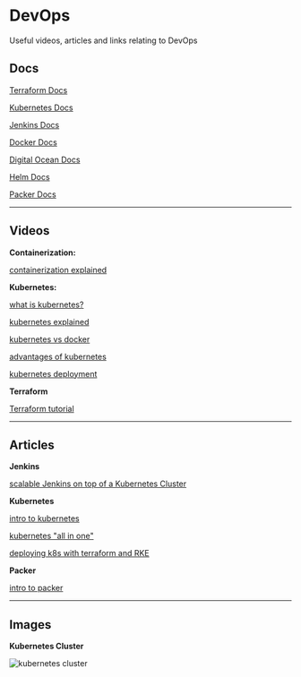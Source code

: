 # DevOps

Useful videos, articles and links relating to DevOps

## Docs

[Terraform Docs](https://www.terraform.io/docs/index.html)

[Kubernetes Docs](https://kubernetes.io/docs/concepts/overview/what-is-kubernetes/)

[Jenkins Docs](https://jenkins.io/doc/)

[Docker Docs](https://docs.docker.com/)

[Digital Ocean Docs](https://developers.digitalocean.com/documentation/v2/)

[Helm Docs](https://helm.sh/docs/)

[Packer Docs](https://packer.io/docs/index.html)

---------------------------------------------
## Videos

**Containerization:**

[containerization explained](https://www.youtube.com/watch?v=0qotVMX-J5s)

**Kubernetes:**

[what is kubernetes?](https://www.youtube.com/watch?v=LVpbsTIzkkE)

[kubernetes explained](https://www.youtube.com/watch?v=aSrqRSk43lY)

[kubernetes vs docker](https://www.youtube.com/watch?v=2vMEQ5zs1ko)

[advantages of kubernetes](https://www.youtube.com/watch?v=1Br4m0_8YDQ)

[kubernetes deployment](https://www.youtube.com/watch?v=Sulw5ndbE88)

**Terraform**

[Terraform tutorial](https://www.youtube.com/watch?v=1JAx2npuprk&list=PLtK75qxsQaMIHQOaDd0Zl_jOuu1m3vcWO)

---------------------------------------------------
## Articles

**Jenkins**

[scalable Jenkins on top of a Kubernetes Cluster](https://dzone.com/articles/how-to-setup-scalable-jenkins-on-top-of-a-kubernet)

**Kubernetes**

[intro to kubernetes](https://www.digitalocean.com/community/tutorials/an-introduction-to-kubernetes)

[kubernetes "all in one"](https://medium.com/@smijar/installing-kubernetes-all-in-one-on-a-low-resource-vps-1c89dd5f0096)

[deploying k8s with terraform and RKE](https://medium.com/@brotandgames/deploy-a-kubernetes-cluster-using-terraform-and-rke-provider-68112463e49d)

**Packer**

[intro to packer](https://packer.io/intro/why.html)

---------------------------------------------------

## Images

**Kubernetes Cluster**

<img alt="kubernetes cluster" src="https://miro.medium.com/max/1400/1*tbR4NHWj-7L04lm3hEgdsg.png" />



